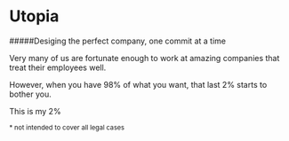 # Utopia

#####Desiging the perfect company, one commit at a time

Very many of us are fortunate enough to work at amazing companies that treat their employees well. 

However, when you have 98% of what you want, that last 2% starts to bother you. 

This is my 2%


<sup>* not intended to cover all legal cases</sup>


